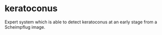 # keratoconus
Expert system which is able to detect keratoconus at an early stage from a Scheimpflug image.